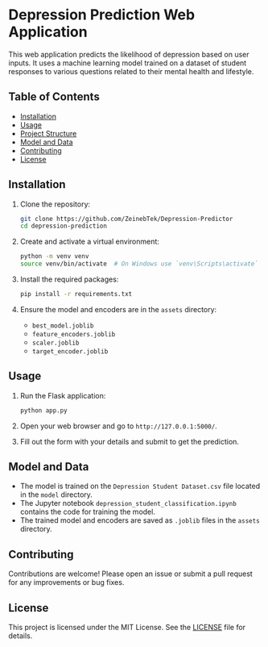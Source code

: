 # Depression Prediction Web Application

This web application predicts the likelihood of depression based on user inputs. It uses a machine learning model trained on a dataset of student responses to various questions related to their mental health and lifestyle.

## Table of Contents

- [Installation](#installation)
- [Usage](#usage)
- [Project Structure](#project-structure)
- [Model and Data](#model-and-data)
- [Contributing](#contributing)
- [License](#license)

## Installation

1. Clone the repository:
    ```sh
    git clone https://github.com/ZeinebTek/Depression-Predictor
    cd depression-prediction
    ```

2. Create and activate a virtual environment:
    ```sh
    python -m venv venv
    source venv/bin/activate  # On Windows use `venv\Scripts\activate`
    ```

3. Install the required packages:
    ```sh
    pip install -r requirements.txt
    ```

4. Ensure the model and encoders are in the `assets` directory:
    - `best_model.joblib`
    - `feature_encoders.joblib`
    - `scaler.joblib`
    - `target_encoder.joblib`

## Usage

1. Run the Flask application:
    ```sh
    python app.py
    ```

2. Open your web browser and go to `http://127.0.0.1:5000/`.

3. Fill out the form with your details and submit to get the prediction.

## Model and Data

- The model is trained on the `Depression Student Dataset.csv` file located in the `model` directory.
- The Jupyter notebook `depression_student_classification.ipynb` contains the code for training the model.
- The trained model and encoders are saved as `.joblib` files in the `assets` directory.

## Contributing

Contributions are welcome! Please open an issue or submit a pull request for any improvements or bug fixes.

## License

This project is licensed under the MIT License. See the [LICENSE](LICENSE) file for details.
